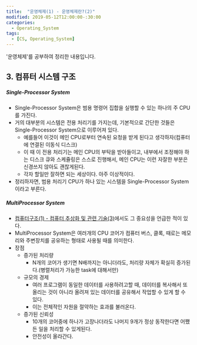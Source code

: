 ```yaml
---
title:  "운영체제(1) - 운영체제란?(2)"
modified: 2019-05-12T12:00:00-:30:00
categories:
  - Operating_System
tags:
  - [CS, Operating_System]
---
```


'운영체제'를 공부하여 정리한 내용입니다.

## 3. 컴퓨터 시스템 구조

##### Single-Processor System

-   Single-Processor System은 범용 명령어 집합을 실행할 수 있는 하나의 주 CPU를 가진다.
-   거의 대부분의 시스템은 전용 처리기를 가지는데, 기본적으로 간단한 것들은 Single-Processor System으로 이루어져 있다.
    -   예를들어 이것이 메인 CPU로부터 연속된 요청을 받게 된다고 생각하자(컴퓨터에 연결된 이동식 디스크)
    -   이 때 이 전용 처리기는 메인 CPU의 부탁을 받아들이고, 내부에서 조정해야 하는 디스크 큐와 스케쥴링은 스스로 진행해서, 메인 CPU는 이런 자잘한 부분은 신경쓰지 않아도 괜찮게된다.
    -   각자 할일만 잘하면 되는 세상이다. 아주 이상적이다.
-   정리하자면, 범용 처리기 CPU가 하나 있는 시스템을 Single-Processor System이라고 부른다.

##### MultiProcessor System

-   [컴퓨터구조(1) - 컴퓨터 추상화 및 관련 기술(3)](https://cmpark0126.github.io/computer_architecture/CA_1-3/)에서도 그 중요성을 언급한 적이 있다.
-   MultiProcessor System은 여러개의 CPU 코어가 컴퓨터 버스, 클록, 때로는 메모리와 주변장치를 공유하는 형태로 사용될 때를 의미한다.
-   장점
    -   증가된 처리량
        -   N개의 코어가 생기면 N배까지는 아니더라도, 처리량 자체가 확실히 증가된다.(병렬처리가 가능한 task에 대해서만)
    -   규모의 경제
        -   여러 프로그램이 동일한 데이터를 사용하려고할 때, 데이터를 복사해서 또 올리는 것이 아니라 올려져 있는 데이터를 공유해서 작업할 수 있게 할 수 있다.
        -   이는 전체적인 자원을 절약하는 효과를 불러온다.
    -   증가된 신뢰성
        -   10개의 코어중에 하나가 고장나더라도 나머지 9개가 정상 동작한다면 어쨌든 일을 처리할 수 있게된다.
        -   안전성이 올라간다.
